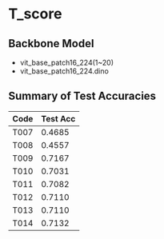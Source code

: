 # T_score

## Backbone Model

- vit_base_patch16_224(1~20)
- vit_base_patch16_224.dino

## Summary of Test Accuracies

| Code | Test Acc |
|------|----------|
| T007 | 0.4685   |
| T008 | 0.4557   |
| T009 | 0.7167   |
| T010 | 0.7031   |
| T011 | 0.7082   |
| T012 | 0.7110   |
| T013 | 0.7110   |
| T014 | 0.7132   |
